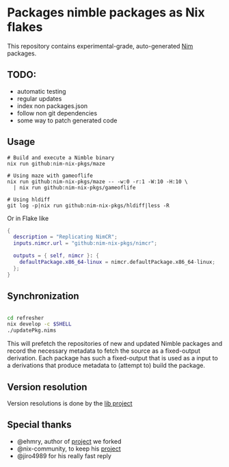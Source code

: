 # Packages nimble packages as Nix flakes

This repository contains experimental-grade, auto-generated
[Nim](https://nim-lang.org/) packages.

## TODO:
 - automatic testing
 - regular updates
 - index non packages.json
 - follow non git dependencies
 - some way to patch generated code

## Usage

```shell
# Build and execute a Nimble binary
nix run github:nim-nix-pkgs/maze

# Using maze with gameoflife
nix run github:nim-nix-pkgs/maze -- -w:0 -r:1 -W:10 -H:10 \
  | nix run github:nim-nix-pkgs/gameoflife

# Using hldiff
git log -p|nix run github:nim-nix-pkgs/hldiff|less -R
```

Or in Flake like

```nix
{
  description = "Replicating NimCR";
  inputs.nimcr.url = "github:nim-nix-pkgs/nimcr";

  outputs = { self, nimcr }: {
    defaultPackage.x86_64-linux = nimcr.defaultPackage.x86_64-linux;
  };
}
```

## Synchronization

```sh

cd refresher
nix develop -c $SHELL
./updatePkg.nims
```

This will prefetch the repositories of new and updated Nimble packages and
record the necessary metadata to fetch the source as a fixed-output derivation.
Each package has such a fixed-output that is used as a input to a derivations
that produce metadata to (attempt to) build the package.

## Version resolution

Version resolutions is done by the [lib project](https://github.com/riinr/nim-flakes-lib)

## Special thanks

- @ehmry, author of [project](https://github.com/nix-community/flake-nimble) we forked
- @nix-community, to keep his [project](https://github.com/nix-community/flake-nimble)
- @jiro4989 for his really fast reply
